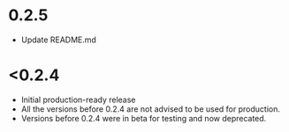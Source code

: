 # 0.2.5

- Update README.md

# <0.2.4

- Initial production-ready release
- All the versions before 0.2.4 are not advised to be used for production.
- Versions before 0.2.4 were in beta for testing and now deprecated.